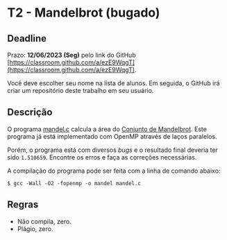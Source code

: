 
# T2 - Mandelbrot (bugado)

## Deadline

Prazo: **12/06/2023 (Seg)** pelo link do GitHub [https://classroom.github.com/a/ezE9WqgT](https://classroom.github.com/a/ezE9WqgT).

Você deve escolher seu nome na lista de alunos. Em seguida, o GitHub irá criar um repositório deste trabalho em seu usuário.

## Descrição

O programa [mandel.c](./mandel.c) calcula a área do [Conjunto de Mandelbrot](https://pt.wikipedia.org/wiki/Conjunto_de_Mandelbrot). Este programa já está implementado com OpenMP através de laços paralelos.

Porém, o programa está com diversos *bugs* e o resultado final deveria ter sido `1.510659`. Encontre os erros e faça as correções necessárias.

A compilação do programa pode ser feita com a linha de comando abaixo:
```
$ gcc -Wall -O2 -fopenmp -o mandel mandel.c
```

## Regras

- Não compila, zero.
- Plágio, zero.

